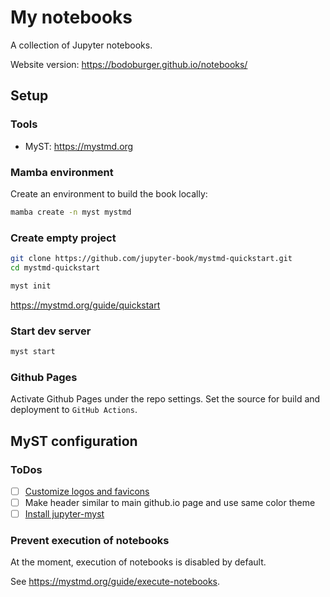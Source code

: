# My notebooks

A collection of Jupyter notebooks.

Website version: https://bodoburger.github.io/notebooks/


## Setup

### Tools

- MyST: https://mystmd.org


### Mamba environment

Create an environment to build the book locally:

```bash
mamba create -n myst mystmd
```

### Create empty project

```bash
git clone https://github.com/jupyter-book/mystmd-quickstart.git
cd mystmd-quickstart

myst init
```

https://mystmd.org/guide/quickstart


### Start dev server

```bash
myst start
```


### Github Pages

Activate Github Pages under the repo settings. Set the source for build and deployment to `GitHub Actions`.


## MyST configuration

### ToDos

- [ ] [Customize logos and favicons](https://mystmd.org/guide/website-templates#site-options)
- [ ] Make header similar to main github.io page and use same color theme
- [ ] [Install jupyter-myst](https://mystmd.org/guide/quickstart-jupyter-lab-myst)

### Prevent execution of notebooks

At the moment, execution of notebooks is disabled by default.

See https://mystmd.org/guide/execute-notebooks.
